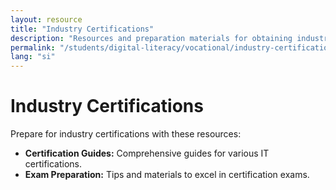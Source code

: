 ```yaml
---
layout: resource
title: "Industry Certifications"
description: "Resources and preparation materials for obtaining industry-recognized certification exams."
permalink: "/students/digital-literacy/vocational/industry-certifications/"
lang: "si"
---
```


# Industry Certifications

Prepare for industry certifications with these resources:

- **Certification Guides:** Comprehensive guides for various IT certifications.
- **Exam Preparation:** Tips and materials to excel in certification exams.
